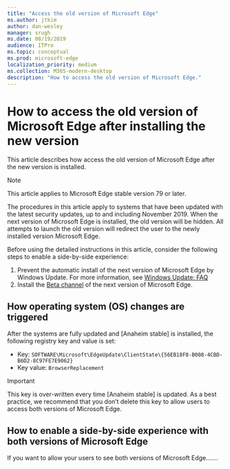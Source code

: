 ```yaml
---
title: "Access the old version of Microsoft Edge"
ms.author: jtkim
author: dan-wesley
manager: srugh
ms.date: 08/19/2019
audience: ITPro
ms.topic: conceptual
ms.prod: microsoft-edge
localization_priority: medium
ms.collection: M365-modern-desktop
description: "How to access the old version of Microsoft Edge."
---
```


# How to access the old version of Microsoft Edge after installing the new version

This article describes how access the old version of Microsoft Edge after the new version is installed.

> [!NOTE]
> This article applies to Microsoft Edge stable version 79 or later.

The procedures in this article apply to systems that have been updated with the latest security updates, up to and including November 2019. When the next version of Microsoft Edge is installed, the old version will be hidden. All  attempts to launch the old version will  redirect the user to the newly installed version Microsoft Edge.

Before using the detailed instructions in this article, consider the following steps to enable a side-by-side experience:

1. Prevent the automatic install of the next version of Microsoft Edge by Windows Update. For more information, see [Windows Update: FAQ](https://support.microsoft.com/help/12373/windows-update-faq)
2. Install the [Beta channel](https://www.microsoftedgeinsider.com) of the next version of Microsoft Edge.

## How operating system (OS) changes are triggered

After the systems are fully updated and [Anaheim stable] is installed, the following registry key and value is set:

- Key: `SOFTWARE\Microsoft\EdgeUpdate\ClientState\{56EB18F8-B008-4CBD-B6D2-8C97FE7E9062}`
- Key value: `BrowserReplacement`

> [!IMPORTANT]
> This key is over-written every time [Anaheim stable] is updated. As a best practice, we recommend that you don’t delete this key to allow users to access both versions of Microsoft Edge.

## How to enable a side-by-side experience with both versions of Microsoft Edge

If you want to allow your users to see both versions of Microsoft Edge…….
